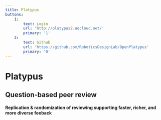 ```yaml
---
title: Platypus
buttons:
    1:
        text: Login
        url: 'http://platypus2.uqcloud.net/'
        primary: '1'
    2:
        text: Github
        url: 'https://github.com/RoboticsDesignLab/OpenPlatypus'
        primary: '0'
---
```


# Platypus 
## Question-based peer review
#### Replication & randomization of reviewing supporting faster, richer, and more diverse feeback